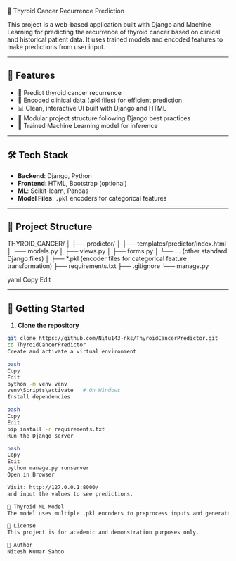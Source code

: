 🧠 Thyroid Cancer Recurrence Prediction

This project is a web-based application built with Django and Machine Learning for predicting the recurrence of thyroid cancer based on clinical and historical patient data. It uses trained models and encoded features to make predictions from user input.

---

## 📌 Features

- 🎯 Predict thyroid cancer recurrence
- 🔐 Encoded clinical data (.pkl files) for efficient prediction
- 📊 Clean, interactive UI built with Django and HTML
- 📁 Modular project structure following Django best practices
- 💾 Trained Machine Learning model for inference

---

## 🛠️ Tech Stack

- **Backend**: Django, Python
- **Frontend**: HTML, Bootstrap (optional)
- **ML**: Scikit-learn, Pandas
- **Model Files**: `.pkl` encoders for categorical features

---

## 📂 Project Structure

THYROID_CANCER/
│
├── predictor/
│ ├── templates/predictor/index.html
│ ├── models.py
│ ├── views.py
│ ├── forms.py
│ └── ... (other standard Django files)
│
├── *.pkl (encoder files for categorical feature transformation)
├── requirements.txt
├── .gitignore
└── manage.py

yaml
Copy
Edit

---

## 🚀 Getting Started

1. **Clone the repository**

```bash
git clone https://github.com/Nitu143-nks/ThyroidCancerPredictor.git
cd ThyroidCancerPredictor
Create and activate a virtual environment

bash
Copy
Edit
python -m venv venv
venv\Scripts\activate   # On Windows
Install dependencies

bash
Copy
Edit
pip install -r requirements.txt
Run the Django server

bash
Copy
Edit
python manage.py runserver
Open in Browser

Visit: http://127.0.0.1:8000/
and input the values to see predictions.

🧠 Thyroid ML Model
The model uses multiple .pkl encoders to preprocess inputs and generate recurrence predictions based on patient symptoms and medical history.

📜 License
This project is for academic and demonstration purposes only.

🤝 Author
Nitesh Kumar Sahoo
